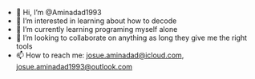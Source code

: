 - 👋 Hi, I’m @Aminadad1993
- 👀 I’m interested in learning about how to decode
- 🌱 I’m currently learning programing myself alone
- 💞️ I’m looking to collaborate on anything as long they give me the right tools
- 📫 How to reach me: josue.aminadad@icloud.com, josue.aminadad1993@outlook.com

<!---
Aminadad1993/Aminadad1993 is a ✨ special ✨ repository because its `README.md` (this file) appears on your GitHub profile.
You can click the Preview link to take a look at your changes.
--->
